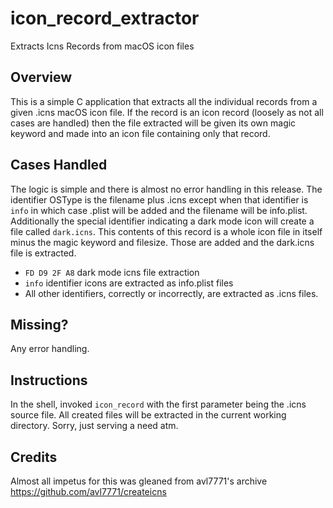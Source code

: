 # icon_record_extractor
Extracts Icns Records from macOS icon files

## Overview
This is a simple C application that extracts all the individual records from a given .icns macOS icon file. If the record is an icon record (loosely as not all cases are handled) then the file extracted will be given its own magic keyword and made into an icon file containing only that record.

## Cases Handled
The logic is simple and there is almost no error handling in this release. The identifier OSType is the filename plus .icns except when that identifier is `info` in which case .plist will be added and the filename will be info.plist. Additionally the special identifier indicating a dark mode icon will create a file called `dark.icns`. This contents of this record is a whole icon file in itself minus the magic keyword and filesize. Those are added and the dark.icns file is extracted.

 * `FD D9 2F A8` dark mode icns file extraction
 * `info` identifier icons are extracted as info.plist files
 * All other identifiers, correctly or incorrectly, are extracted as .icns files.
 
## Missing?
Any error handling.

## Instructions
In the shell, invoked `icon_record` with the first parameter being the .icns source file. All created files will be extracted in the current working directory. Sorry, just serving a need atm.

## Credits
Almost all impetus for this was gleaned from avl7771's archive https://github.com/avl7771/createicns
